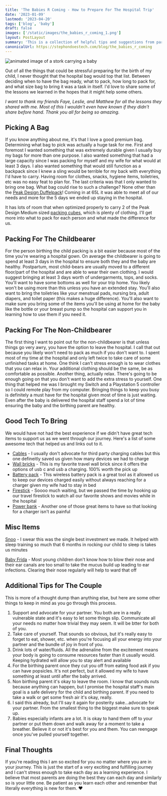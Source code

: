 ```yaml
---
title: 'The Babies R Coming - How to Prepare For The Hospital Trip'
date: '2023-01-09'
lastmod: '2023-04-20'
tags: ['blog', 'baby']
draft: false
images: ['/static/images/the_babies_r_coming_1.png']
layout: PostLayout
summary: 'This is a collection of helpful tips and suggestions from parents who know a little bit about this hospital thing.'
canonicalUrl: https://stephondoestech.com/blog/the_babies_r_coming
---
```


![animated image of a stork carrying a baby](/static/images/the_babies_r_coming_1.png)

Out of all the things that could be stressful preparing for the birth of my child, I never thought that the hospital bag would top that list. Between deciding when to have the bag ready, what to pack, how long to pack for, and what size bag to bring it was a task in itself. I'd love to share some of the lessons we learned in the hopes that it might help some others.

_I want to thank my friends Faye, Leslie, and Matthew for all the lessons they shared with me. Most of this I wouldn't even have known if they didn't share before hand. Thank you all for being so amazing._

## Picking A Bag

If you know anything about me, it's that I love a good premium bag. Determining what bag to pick was actually a huge task for me. First and foremost I wanted something that was extremely durable given I usually buy my bags for more than one purpose. I also wanted something that had a large capacity since I was packing for myself and my wife for what would at least 3 days. I also wanted something that would still function as a backpack since I knew a sling would be terrible for my back with everything I'd have to carry. Having room for clothes, snacks, hygiene items, toiletries, etc was no easy feat to plan for. The last criteria was that I only wanted to bring one bag. What bag could rise to such a challenge? None other than the [Peak Design Duffelpack](https://www.peakdesign.com/collections/travel-bags/products/travel-duffelpack?variant=14615196041260)! Coming in at 65L it was able to meet all of our needs and more for the 5 days we ended up staying in the hospital.

It has lots of room that when optimized properly to carry 2 of the Peak Design Medium sized [packing cubes](https://www.peakdesign.com/products/packing-cube/?variant=11531140104236), which is plenty of clothing. I'll get more into what to pack for each person and what made the difference for us.

## Packing For The Childbearer

For the person birthing the child packing is a bit easier because most of the time you're wearing a hospital gown. On average the childbearer is going to spend at least 3 days in the hospital to ensure both they and the baby are healthy. Postpartum, most child-bears are usually moved to a different floor/part of the hospital and are able to wear their own clothing. I would suggest bringing at least 3 days worth of undergarments, tops, and socks. You'll want to have some bottoms as well for your trip home. You likely won't be using more than this unless you have an extended stay. You'll also want to bring the toiletries like your menstrual pads, nursing bra, adult diapers, and toilet paper (this makes a huge difference). You'll also want to make sure you bring some of the items you'll be using at home for the baby like the bottle or your breast pump so the hospital can support you in learning how to use them if you need it.

## Packing For The Non-Childbearer

The first thing I want to point out for the non-childbearer is that unless things go very awry, you have the option to leave the hospital. I call that out because you likely won't need to pack as much if you don't want to. I spent most of my time at the hospital and only left twice to take care of some unfinished tasks at home. One think I can't stress enough is to wear clothes that you can relax in. Your additional clothing should be the same, be as comfortable as possible. Another thing, actually relax. There's going to be enough going on that you don't want to add the extra stress to yourself. One thing that helped me was I brought my Switch and a Playstation 5 controller so I could remote play from my computer. Bringing things to keep you busy is definitely a must have for the hospital given most of time is just waiting. Even after the baby is delivered the hospital staff spend a lot of time ensuring the baby and the birthing parent are healthy.

## Good Tech To Bring

We would have not had the best experience if we didn't have great tech items to support us as we went through our journey. Here's a list of some awesome tech that helped us and links out to it.

- [Cables](https://www.amazon.com/Charging-USAMS-Multiple-Connectors-Compatible/dp/B07QXVCFD1) - I usually don't advocate for third party charging cables but this one defineitly saved us given how many devices we had to charge
- [Wall bricks](https://www.amazon.com/dp/B09W2JP6SM/ref=redir_mobile_desktop?_encoding=UTF8&aaxitk=0554845c3db3495d3078f113c48815f1&content-id=amzn1.sym.7dd77237-72be-4809-b5b5-d553eab7ad9d%3Aamzn1.sym.7dd77237-72be-4809-b5b5-d553eab7ad9d&hsa_cr_id=1320907630901&pd_rd_plhdr=t&pd_rd_r=bbbb35cd-4036-4ac9-8ca4-e8cea6e08db5&pd_rd_w=pVNSp&pd_rd_wg=9hM0M&qid=1677760181&ref_=sbx_be_s_sparkle_lsi4d_asin_0_img&sr=1-1-9e67e56a-6f64-441f-a281-df67fc737124) - This is my favorite travel wall brick since it offers the options of usb c and usb a charging. 100% worth the pick up
- [Battery pack](https://www.amazon.com/dp/B099284SRR?psc=1&ref=ppx_yo2ov_dt_b_product_details) - This wireless battery pack is a great tool as it allowed us to keep our devices charged easily without always reaching for a charger given my wife had to stay in bed
- [Firestick](https://www.amazon.com/all-new-fire-tv-stick-4k-with-alexa-voice-remote/dp/B08XVYZ1Y5/ref=sr_1_1_ffob_sspa?keywords=firesticksick+tv&qid=1677760871&s=electronics&sprefix=fires%2Celectronics%2C151&sr=1-1-spons&psc=1&spLa=ZW5jcnlwdGVkUXVhbGlmaWVyPUEySDhIVUFYUlVQOTdLJmVuY3J5cHRlZElkPUEwMjI1NTkzMlQ0NEc5NUk0SVpQVSZlbmNyeXB0ZWRBZElkPUEwODYxNTQzQ1RaVERSRFlJU1ZQJndpZGdldE5hbWU9c3BfYXRmJmFjdGlvbj1jbGlja1JlZGlyZWN0JmRvTm90TG9nQ2xpY2s9dHJ1ZQ==) - Soooo much waiting, but we passed the time by hooking up our travel firestick to watch all our favorite shows and movies while in the hospital
- [Power bank](https://www.amazon.com/Anker-Ultra-Compact-High-Speed-VoltageBoost-Technology/dp/B07QXV6N1B/ref=sr_1_3?crid=2OX6ZZS0W2ZDV&keywords=anker+power+bank&qid=1677760937&s=electronics&sprefix=anker+power+bank%2Celectronics%2C163&sr=1-3) - Another one of those great items to have so that looking for a charger isn't as painful

## Misc Items

[Snoo](https://www.happiestbaby.com/) - I swear this was the single best investment we made. It helped with sleep training so much that 6 months in rocking our child to sleep is takes us minutes

[Baby Frida](https://www.target.com/p/frida-baby-nosefrida-nasal-aspirator/-/A-11355332#lnk=sametab) - Most young children don't know how to blow their nose and their ear canals are too small to take the mucus build up leading to ear infections. Clearing their nose regularly will help to ward that off

## Additional Tips for The Couple

This is more of a thought dump than anything else, but here are some other things to keep in mind as you go through this process.

1. Support and advocate for your partner. You both are in a really vulnerable state and it's easy to let some things slip. Communicate all your needs no matter how trivial they may seem. It will be btter for both of you.
2. Take care of yourself. That sounds so obvious, but it's really easy to forget to eat, shower, etc. when you're focusing all your energy into your partner and the bundle of joy in front of you.
3. Drink lots of water/fluids. All the adrenaline from the excitement means your body is going to consume resources faster than it usually would. Keeping hydrated will allow you to stay alert and available
4. For the birthing parent once they cut you off from eating food ask if you can have popsicles. It's not perfect, but it allowed my wife to have something at least until after the baby arrived.
5. Non birthing parent it's okay to leave the room. I know that sounds nuts because anything can happen, but I promise the hospital staff's main goal is a safe delivery for the child and birthing parent. If you need to take a walk or get some fresh air it's okay, really.
6. I said this already, but I'll say it again for posterity sake...advocate for your partner. From the smallest thing to the biggest make sure to speak up.
7. Babies especially infants are a lot. It is okay to hand them off to your partner or put them down and walk away for a moment to take a breather. Believe it or not it's best for you and them. You can reengage once you've pulled yourself together.

## Final Thoughts

If you're reading this I am so excited for you no matter where you are in your journey. This is just the start of a very exciting and fulfilling journey and I can't stress enough to take each day as a learning experience. I believe that most parents are doing the best they can each day and similarly so is your little one. Be patient as you learn each other and remember that literally everything is new for them. ❤️
